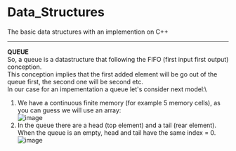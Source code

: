 # Data_Structures
The basic data structures with an implemention on C++
____
**QUEUE**\
So, a queue is a datastructure that following the FIFO (first input first output) conception\.\
This conception implies that the first added element will be go out of the queue first, the second one will be second etc\.\
In our case for an impementation a queue let's consider next model\:\
1. We have a continuous finite memory (for example 5 memory cells), as you can guess we will use an array\:\
![image](https://user-images.githubusercontent.com/79082114/158003896-75382697-876a-457c-a9b7-ed21b8c95fb9.png)
2. In the queue there are a head (top element) and a tail (rear element). When the queue is an empty, head and tail have the same index = 0\.\
![image](https://user-images.githubusercontent.com/79082114/158004054-c04847c9-046a-46ca-813d-549b0ccb934d.png)


